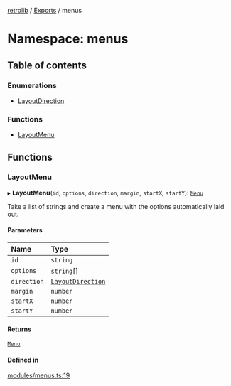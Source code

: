[retrolib](../README.md) / [Exports](../modules.md) / menus

# Namespace: menus

## Table of contents

### Enumerations

- [LayoutDirection](../enums/menus.LayoutDirection.md)

### Functions

- [LayoutMenu](menus.md#layoutmenu)

## Functions

### LayoutMenu

▸ **LayoutMenu**(`id`, `options`, `direction`, `margin`, `startX`, `startY`): [`Menu`](../classes/Menu.md)

Take a list of strings and create a menu with the options automatically laid out.

#### Parameters

| Name | Type |
| :------ | :------ |
| `id` | `string` |
| `options` | `string`[] |
| `direction` | [`LayoutDirection`](../enums/menus.LayoutDirection.md) |
| `margin` | `number` |
| `startX` | `number` |
| `startY` | `number` |

#### Returns

[`Menu`](../classes/Menu.md)

#### Defined in

[modules/menus.ts:19](https://github.com/philbgarner/retrolib/blob/61e1edc/src/modules/menus.ts#L19)
